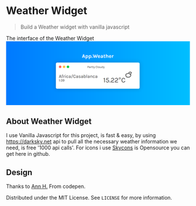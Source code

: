 # Weather Widget
> Build a Weather widget with vanilla javascript

The interface of the Weather Widget
![](interface.png)

## About Weather Widget

I use Vanilla Javascript for this project, is fast & easy, by using https://darksky.net api to pull all the necessary weather information we need, is free '1000 api calls'.
For icons i use [Skycons](https://github.com/darkskyapp/skycons) is Opensource you can get here in github.

## Design

Thanks to [Ann H.](https://codepen.io/merkund/pen/wQrMoB) From codepen.

Distributed under the MIT License. See ``LICENSE`` for more information.
